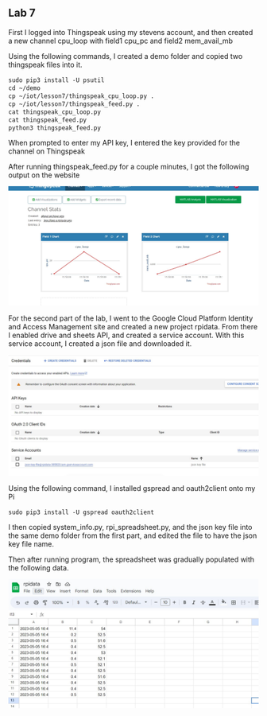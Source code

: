 ## Lab 7

First I logged into Thingspeak using my stevens account, and then created a new channel cpu_loop with field1 cpu_pc and field2 mem_avail_mb

Using the following commands, I created a demo folder and copied two thingspeak files into it. 

```
sudo pip3 install -U psutil
cd ~/demo
cp ~/iot/lesson7/thingspeak_cpu_loop.py .
cp ~/iot/lesson7/thingspeak_feed.py .
cat thingspeak_cpu_loop.py
cat thingspeak_feed.py
python3 thingspeak_feed.py
```

When prompted to enter my API key, I entered the key provided for the channel on Thingspeak

After running thingspeak_feed.py for a couple minutes, I got the following output on the website

![1](https://github.com/jgoceljak/CPE-322-A/blob/1ab24ac791b223f12258bb66a40c16af5ffaf0f9/Lab7/websiteresults.jpg)

For the second part of the lab, I went to the Google Cloud Platform Identity and Access Management site and created a new project rpidata. From there I enabled drive and sheets API, and created a service account. With this service account, I created a json file and downloaded it. 

![2](https://github.com/jgoceljak/CPE-322-A/blob/49179cee7fcb82345d5b30ae276e07d0f0f88b57/Lab7/json.jpg)

Using the following command, I installed gspread and oauth2client onto my Pi

```
sudo pip3 install -U gspread oauth2client
```

I then copied system_info.py, rpi_spreadsheet.py, and the json key file into the same demo folder from the first part, and edited the file to have the json key file name. 

Then after running program, the spreadsheet was gradually populated with the following data.

![3](https://github.com/jgoceljak/CPE-322-A/blob/40ccab7492951b1a00697f83928cc97c6ecc75ca/Lab7/spreadsheet.jpg)
